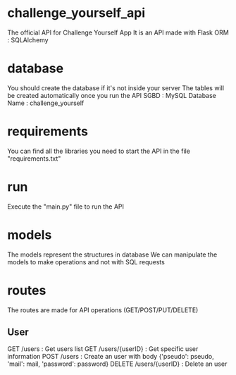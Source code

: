 # challenge_yourself_api
The official API for Challenge Yourself App
It is an API made with Flask
ORM : SQLAlchemy

# database
You should create the database if it's not inside your server
The tables will be created automatically once you run the API
SGBD : MySQL
Database Name : challenge_yourself

# requirements
You can find all the libraries you need to start the API in the file "requirements.txt"

# run
Execute the "main.py" file to run the API

# models
The models represent the structures in database
We can manipulate the models to make operations and not with SQL requests

# routes
The routes are made for API operations (GET/POST/PUT/DELETE)

## User
GET /users : Get users list
GET /users/{userID} : Get specific user information
POST /users : Create an user with body {'pseudo': pseudo, 'mail': mail, 'password': password}
DELETE /users/{userID} : Delete an user
